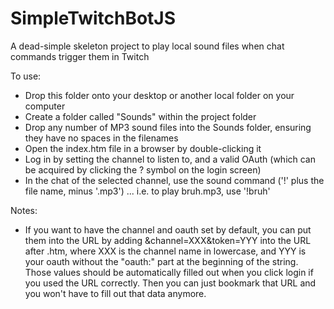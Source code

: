 # SimpleTwitchBotJS
A dead-simple skeleton project to play local sound files when chat commands trigger them in Twitch

To use:
- Drop this folder onto your desktop or another local folder on your computer
- Create a folder called "Sounds" within the project folder
- Drop any number of MP3 sound files into the Sounds folder, ensuring they have no spaces in the filenames
- Open the index.htm file in a browser by double-clicking it
- Log in by setting the channel to listen to, and a valid OAuth (which can be acquired by clicking the ? symbol on the login screen)
- In the chat of the selected channel, use the sound command  ('!' plus the file name, minus '.mp3') ... i.e. to play bruh.mp3, use '!bruh'

Notes:
- If you want to have the channel and oauth set by default, you can put them into the URL by adding &channel=XXX&token=YYY into the URL after .htm, where XXX is the channel name in lowercase, and YYY is your oauth without the "oauth:" part at the beginning of the string. Those values should be automatically filled out when you click login if you used the URL correctly. Then you can just bookmark that URL and you won't have to fill out that data anymore.
